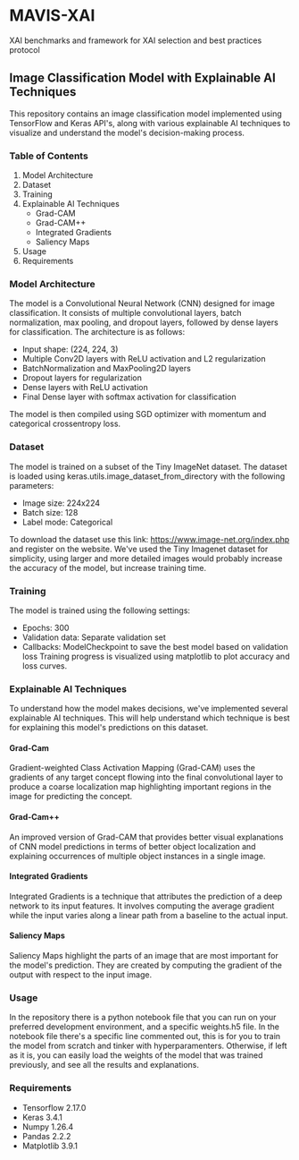 # MAVIS-XAI
XAI benchmarks and framework for XAI selection and best practices protocol

## Image Classification Model with Explainable AI Techniques
This repository contains an image classification model implemented using TensorFlow and Keras API's, along with various explainable AI techniques to visualize and understand the model's decision-making process.
### Table of Contents

1. Model Architecture
2. Dataset
3. Training
4. Explainable AI Techniques
    - Grad-CAM
    - Grad-CAM++
    - Integrated Gradients
    - Saliency Maps
5. Usage
6. Requirements

### Model Architecture
The model is a Convolutional Neural Network (CNN) designed for image classification. It consists of multiple convolutional layers, batch normalization, max pooling, and dropout layers, followed by dense layers for classification. The architecture is as follows:

+ Input shape: (224, 224, 3)
+ Multiple Conv2D layers with ReLU activation and L2 regularization
+ BatchNormalization and MaxPooling2D layers
+ Dropout layers for regularization
+ Dense layers with ReLU activation
+ Final Dense layer with softmax activation for classification

The model is then compiled using SGD optimizer with momentum and categorical crossentropy loss.

### Dataset
The model is trained on a subset of the Tiny ImageNet dataset. The dataset is loaded using keras.utils.image_dataset_from_directory with the following parameters:
+ Image size: 224x224
+ Batch size: 128
+ Label mode: Categorical
  
To download the dataset use this link: https://www.image-net.org/index.php and register on the website. We've used the Tiny Imagenet dataset for simplicity, using larger and more detailed images would probably increase the accuracy of the model, but increase training time.
### Training 
The model is trained using the following settings:
+ Epochs: 300
+ Validation data: Separate validation set
+ Callbacks: ModelCheckpoint to save the best model based on validation loss
Training progress is visualized using matplotlib to plot accuracy and loss curves.
### Explainable AI Techniques
To understand how the model makes decisions, we've implemented several explainable AI techniques. This will help understand which technique is best for explaining this model's predictions on this dataset.
#### Grad-Cam
Gradient-weighted Class Activation Mapping (Grad-CAM) uses the gradients of any target concept flowing into the final convolutional layer to produce a coarse localization map highlighting important regions in the image for predicting the concept.
#### Grad-Cam++
An improved version of Grad-CAM that provides better visual explanations of CNN model predictions in terms of better object localization and explaining occurrences of multiple object instances in a single image.
#### Integrated Gradients
Integrated Gradients is a technique that attributes the prediction of a deep network to its input features. It involves computing the average gradient while the input varies along a linear path from a baseline to the actual input.
#### Saliency Maps
Saliency Maps highlight the parts of an image that are most important for the model's prediction. They are created by computing the gradient of the output with respect to the input image.
### Usage
In the repository there is a python notebook file that you can run on your preferred development environment, and a specific weights.h5 file.
In the notebook file there's a specific line commented out, this is for you to train the model from scratch and tinker with hyperparamenters. Otherwise, if left as it is, you can easily load the weights of the model that was trained previously, and see all the results and explanations.
### Requirements
+ Tensorflow 2.17.0
+ Keras 3.4.1
+ Numpy 1.26.4
+ Pandas 2.2.2
+ Matplotlib 3.9.1
